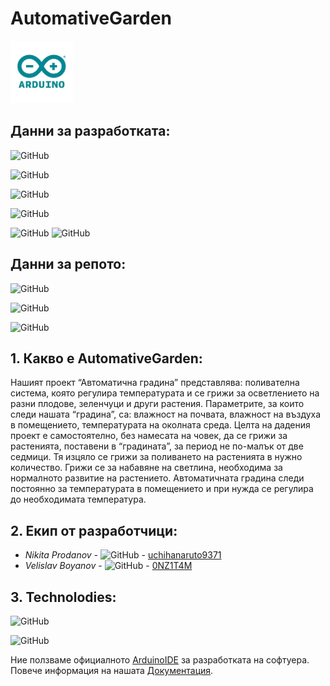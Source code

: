
# AutomativeGarden

<img src="images/arduino.jpg" height="100">

## Данни за разработката:
![GitHub](https://img.shields.io/github/issues-pr/uchihanaruto9371/AutomativeGarden?color=green&style=for-the-badge)

![GitHub](https://img.shields.io/github/issues-pr-closed/uchihanaruto9371/AutomativeGarden?color=green&style=for-the-badge)

![GitHub](https://img.shields.io/github/contributors/uchihanaruto9371/AutomativeGarden?style=for-the-badge)

![GitHub](https://img.shields.io/github/last-commit/uchihanaruto9371/AutomativeGarden/develop?style=for-the-badge)

![GitHub](https://img.shields.io/github/v/tag/uchihanaruto9371/AutomativeGarden?label=Last%20Version&logo=github&style=for-the-badge)
![GitHub](https://img.shields.io/github/release-date/uchihanaruto9371/AutomativeGarden?logo=github&style=for-the-badge)

## Данни за репото:
![GitHub](https://img.shields.io/github/forks/uchihanaruto9371/AutomativeGarden?style=social)

![GitHub](https://img.shields.io/github/stars/uchihanaruto9371/AutomativeGarden?style=social)

![GitHub](https://img.shields.io/github/watchers/uchihanaruto9371/AutomativeGarden?style=social)

## 1. Какво е AutomativeGarden:
Нашият проект “Автоматична градина” представлява: поливателна система, която регулира температурата и се грижи за осветлението на разни плодове, зеленчуци и други растения. Параметрите, за които следи нашата “градина”, са: влажност на почвата, влажност на въздуха в помещението, температурата на околната среда.     Целта на дадения проект е самостоятелно, без намесата на човек, да се грижи за растенията, поставени в “градината”, за период не по-малък от две седмици. Тя изцяло се грижи за поливането на растенията в нужно количество. Грижи се за набавяне на светлина, необходима за нормалното развитие на растението. Автоматичната градина следи постоянно за температурата в помещението и при нужда се регулира до необходимата температура.

## 2. Екип от разработчици:
* *Nikita Prodanov* - ![GitHub](https://img.shields.io/badge/SoftwareDev-uchihanaruto9371-black?style=for-the-badge) - [uchihanaruto9371](https://github.com/uchihanaruto9371)
* *Velislav Boyanov* - ![GitHub](https://img.shields.io/badge/hardwareDev-0NZ1TAM-blue?style=for-the-badge) - [0NZ1T4M](https://github.com/0NZ1T4M)

## 3. Technolodies:

![GitHub](https://img.shields.io/github/languages/count/uchihanaruto9371/AutomativeGarden?style=for-the-badge)

![GitHub](https://img.shields.io/github/languages/top/uchihanaruto9371/AutomativeGarden?label=Most%20used%20language&logo=c%2B%2B&style=for-the-badge)

Ние ползваме официалното [ArduinoIDE](https://www.arduino.cc/en/Main/Software) за разработката на софтуера.
Повече информация на нашата [Документация](https://github.com/uchihanaruto9371/AutomativeGarden/wiki/Development-Documentation).